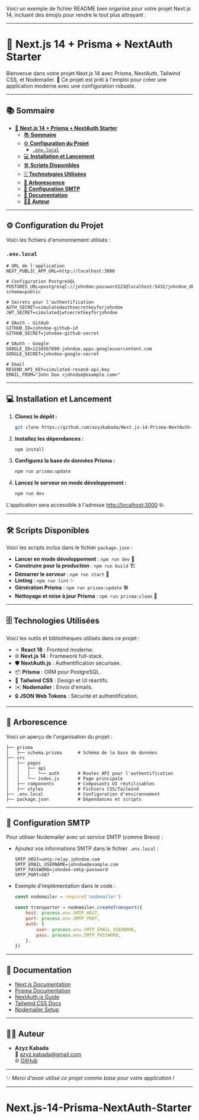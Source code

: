 Voici un exemple de fichier README bien organisé pour votre projet Next.js 14, incluant des émojis pour rendre le tout plus attrayant :

---

# 🌟 **Next.js 14 + Prisma + NextAuth Starter**

Bienvenue dans votre projet Next.js 14 avec Prisma, NextAuth, Tailwind CSS, et Nodemailer. 🚀 Ce projet est prêt à l'emploi pour créer une application moderne avec une configuration robuste.

---

## 📚 **Sommaire**

- [🌟 **Next.js 14 + Prisma + NextAuth Starter**](#-nextjs-14--prisma--nextauth-starter)
  - [📚 **Sommaire**](#-sommaire)
  - [⚙️ **Configuration du Projet**](#️-configuration-du-projet)
    - [`.env.local`](#envlocal)
  - [💻 **Installation et Lancement**](#-installation-et-lancement)
  - [🛠️ **Scripts Disponibles**](#️-scripts-disponibles)
  - [🗄️ **Technologies Utilisées**](#️-technologies-utilisées)
  - [📂 **Arborescence**](#-arborescence)
  - [📧 **Configuration SMTP**](#-configuration-smtp)
  - [📖 **Documentation**](#-documentation)
  - [👨‍💻 **Auteur**](#-auteur)

---

## ⚙️ **Configuration du Projet**

Voici les fichiers d'environnement utilisés :

### `.env.local`

```env
# URL de l'application
NEXT_PUBLIC_APP_URL=http://localhost:3000

# Configuration PostgreSQL
POSTGRES_URL=postgresql://johndoe:password123@localhost:5432/johndoe_db?schema=public

# Secrets pour l'authentification
AUTH_SECRET=simulatedauthsecretkeyforjohndoe
JWT_SECRET=simulatedjwtsecretkeyforjohndoe

# OAuth - GitHub
GITHUB_ID=johndoe-github-id
GITHUB_SECRET=johndoe-github-secret

# OAuth - Google
GOOGLE_ID=1234567890-johndoe.apps.googleusercontent.com
GOOGLE_SECRET=johndoe-google-secret

# Email
RESEND_API_KEY=simulated-resend-api-key
EMAIL_FROM="John Doe <johndoe@example.com>"
```

---

## 💻 **Installation et Lancement**

1. **Clonez le dépôt :**

    ```bash
    git clone https://github.com/azyzkabada/Next.js-14-Prisma-NextAuth-Starter.git
    ```

2. **Installez les dépendances :**

    ```bash
    npm install
    ```

3. **Configurez la base de données Prisma :**

    ```bash
    npm run prisma:update
    ```

4. **Lancez le serveur en mode développement :**
    ```bash
    npm run dev
    ```

L'application sera accessible à l'adresse [http://localhost:3000](http://localhost:3000) 🌐.

---

## 🛠️ **Scripts Disponibles**

Voici les scripts inclus dans le fichier `package.json` :

-   **Lancer en mode développement** : `npm run dev` 🚀
-   **Construire pour la production** : `npm run build` 🏗️
-   **Démarrer le serveur** : `npm run start` 🚀
-   **Linting** : `npm run lint` ✨
-   **Génération Prisma** : `npm run prisma:update` 🛠️
-   **Nettoyage et mise à jour Prisma** : `npm run prisma:clean` 🧹

---

## 🗄️ **Technologies Utilisées**

Voici les outils et bibliothèques utilisés dans ce projet :

-   ⚛️ **React 18** : Frontend moderne.
-   🌐 **Next.js 14** : Framework full-stack.
-   🛡️ **NextAuth.js** : Authentification sécurisée.
-   📦 **Prisma** : ORM pour PostgreSQL.
-   🌈 **Tailwind CSS** : Design et UI réactifs.
-   ✉️ **Nodemailer** : Envoi d'emails.
-   🔒 **JSON Web Tokens** : Sécurité et authentification.

---

## 📂 **Arborescence**

Voici un aperçu de l'organisation du projet :

```plaintext
├── prisma
│   ├── schema.prisma      # Schéma de la base de données
├── src
│   ├── pages
│   │   ├── api
│   │   │   └── auth       # Routes API pour l'authentification
│   │   └── index.js       # Page principale
│   ├── components         # Composants UI réutilisables
│   ├── styles             # Fichiers CSS/Tailwind
├── .env.local             # Configuration d'environnement
├── package.json           # Dépendances et scripts
```

---

## 📧 **Configuration SMTP**

Pour utiliser Nodemailer avec un service SMTP (comme Brevo) :

-   Ajoutez vos informations SMTP dans le fichier `.env.local` :

    ```env
    SMTP_HOST=smtp-relay.johndoe.com
    SMTP_EMAIL_USERNAME=johndoe@example.com
    SMTP_PASSWORD=johndoe-smtp-password
    SMTP_PORT=587
    ```

-   Exemple d'implémentation dans le code :

    ```javascript
    const nodemailer = require('nodemailer')

    const transporter = nodemailer.createTransport({
        host: process.env.SMTP_HOST,
        port: process.env.SMTP_PORT,
        auth: {
            user: process.env.SMTP_EMAIL_USERNAME,
            pass: process.env.SMTP_PASSWORD,
        },
    })
    ```

---

## 📖 **Documentation**

-   [Next.js Documentation](https://nextjs.org/docs)
-   [Prisma Documentation](https://www.prisma.io/docs)
-   [NextAuth.js Guide](https://next-auth.js.org/getting-started/introduction)
-   [Tailwind CSS Docs](https://tailwindcss.com/docs)
-   [Nodemailer Setup](https://nodemailer.com/about/)

---

## 👨‍💻 **Auteur**

-   **Azyz Kabada**  
    📧 azyz.kabada@gmail.com  
    🌐 [GitHub](https://github.com/azyzkabada)

---

✨ _Merci d'avoir utilisé ce projet comme base pour votre application !_

---
# Next.js-14-Prisma-NextAuth-Starter
